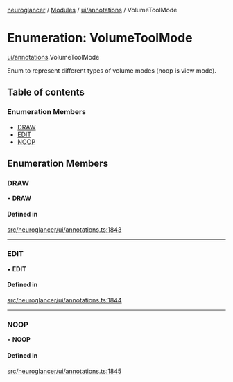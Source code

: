 [neuroglancer](../README.md) / [Modules](../modules.md) / [ui/annotations](../modules/ui_annotations.md) / VolumeToolMode

# Enumeration: VolumeToolMode

[ui/annotations](../modules/ui_annotations.md).VolumeToolMode

Enum to represent different types of volume modes (noop is view mode).

## Table of contents

### Enumeration Members

- [DRAW](ui_annotations.VolumeToolMode.md#draw)
- [EDIT](ui_annotations.VolumeToolMode.md#edit)
- [NOOP](ui_annotations.VolumeToolMode.md#noop)

## Enumeration Members

### DRAW

• **DRAW**

#### Defined in

[src/neuroglancer/ui/annotations.ts:1843](https://github.com/ActiveBrainAtlas2/neuroglancer/blob/1beb5d34/src/neuroglancer/ui/annotations.ts#L1843)

___

### EDIT

• **EDIT**

#### Defined in

[src/neuroglancer/ui/annotations.ts:1844](https://github.com/ActiveBrainAtlas2/neuroglancer/blob/1beb5d34/src/neuroglancer/ui/annotations.ts#L1844)

___

### NOOP

• **NOOP**

#### Defined in

[src/neuroglancer/ui/annotations.ts:1845](https://github.com/ActiveBrainAtlas2/neuroglancer/blob/1beb5d34/src/neuroglancer/ui/annotations.ts#L1845)
